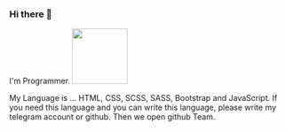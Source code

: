 ### Hi there 👋
I'm Programmer. <img src="https://media3.giphy.com/media/gM5qFksULw54NMWyry/giphy.gif?cid=ecf05e47nmudk69r0463s4okzx95pa9bangt2ee947dwmsif&ep=v1_stickers_search&rid=giphy.gif&ct=s" width="100px">

My Language is ...
HTML, CSS, SCSS, SASS, Bootstrap and JavaScript.
If you need this language and you can write this language, please write my telegram account or github. Then we open github Team.
